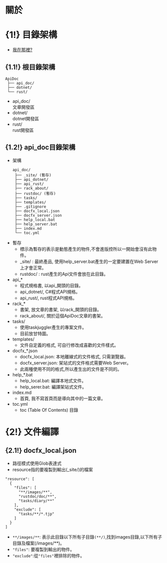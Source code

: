 # 關於
# {1!} 目錄架構
* [我在那裡?](https://github.com/kiloath/ApiDoc)
## {1.1!} 根目錄架構
  ```
  ApiDoc
   ├── api_doc/
   ├── dotnet/
   └── rust/
  ```
* api_doc/  
  文章開發區
* dotnet/  
  dotnet開發區
* rust/  
  rust開發區
## {1.2!} api_doc目錄架構
* 架構
  ```
  api_doc/
   ├── _site/ (暫存)
   ├── api_dotnet/
   ├── api_rust/
   ├── rack_about/
   ├── rustdoc/ (暫存)
   ├── tasks/
   ├── templates/
   ├── .gitignore
   ├── docfx_local.json
   ├── docfx_server.json
   ├── help_local.bat
   ├── help_server.bat
   ├── index.md
   └── toc.yml
  ```
* 暫存
  * 標示為暫存的表示是動態產生的物件,不會進版控所以一開始會沒有此物件。
  * _site/ : 最終產品, 使用help_server.bat產生的一定要建置在Web Server上才會正常。
  * rustdoc/ : rust產生的Api文件會放在此目錄。
* api_*
  * 程式規格書, 以api_開頭的目錄。
  * api_dotnet/, C#程式API規格。
  * api_rust/, rust程式API規格。
* rack_*
  * 書架, 放文章的書架, 以rack_開頭的目錄。
  * rack_about/, 關於這個ApiDoc文章的書架。
* tasks/
  * 使用taskjuggler產生的專案文件。
  * 目前放甘特圖。
* templates/
  * 文件自定義的格式, 可自行修改成喜歡的文件樣式。
* docfx_*.json
  * docfx_local.json: 本地離線式的文件格式, 只需瀏覽器。
  * docfx_server.json: 架站式的文件格式需要Web Server。
  * 此兩種使用不同的格式,所以產生出的文件是不同的。
* help_*.bat
  * help_local.bat: 編譯本地式文件。
  * help_serer.bat: 編譯架站式文件。
* index.md
  * 首頁, 我不寫首頁而是導向其中的一篇文章。
* toc.yml
  * toc (Table Of Contents) 目錄
# {2!} 文件編譯
## {2.1!} docfx_local.json
* 路徑模式使用Glob表達式
* resource指的要複製到輸出(_site/)的檔案
```
"resource": [
  {
    "files": [
      "**/images/**",
      "rustdoc/doc/**",
      "tasks/diary/**"
    ],
    "exclude": [
      "tasks/**/*.tjp"
    ]
  }
]
```
* `**/images/**`: 表示此目錄以下所有子目錄`(**/)`,找到images目錄,以下所有子目錄及檔案(/images/**)。
* `"files"`: 要複製到輸出的物件。
* `"exclude"`:從`"files"`裡排除的物件。

